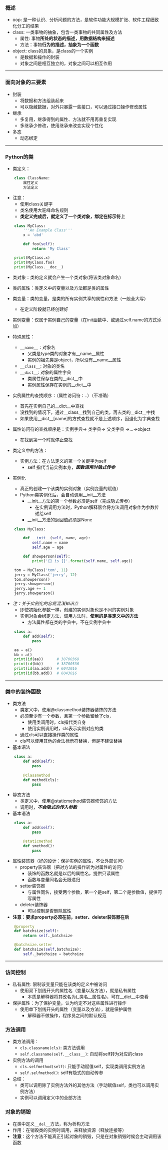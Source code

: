### 概述
- oop: 是一种认识、分析问题的方法，是软件功能大规模扩张、软件工程细致化分工的结果
- class: 一类事物的抽象，包含一类事物的共同属性及方法
    - 属性: 事物**所处的状态的描述，用数据结构来描述**
    - 方法：事物**行为的描述，抽象为一个函数**
- object: class的具象，是class的一个实例
    - 是数据和操作的封装
    - 对象之间是相互独立的，对象之间可以相互作用

***
### 面向对象的三要素
- 封装
    - 将数据和方法组装起来
    - 可以隐藏数据，对外只暴露一些接口，可以通过接口操作修改属性
- 继承
    - 多复用，继承得到的属性、方法就不用再重复实现
    - 多继承少修改，使用继承来改变实现个性化
- 多态
    - 动态绑定

***
### Python的类
- 类定义：
```Python
    class ClassName:
        属性定义
        方法定义
```
- 注意：
    - 使用class关键字
    - 类名使用大驼峰命名规则
    - **类定义完成后，就定义了一个类对象，绑定在标示符上**
```Python
    class MyClass:
        '''An Example Class'''
        x = 'abd'

        def foo(self):
            return 'My Class'

    print(MyClass.x)
    print(MyClass.foo)
    print(MyClass.__doc__)
```

- 类对象：类的定义就会产生一个类对象(将该类对象命名)
- 类的属性：类定义中的变量以及方法都是类的属性
- 类变量：类的变量，是类的所有实例共享的属性和方法（一般全大写）
    - 在定义阶段就已经创建好
- 实例变量：仅属于实例自己的变量（在init函数中、或通过self.name的方式添加）
- 特殊属性：
    - `__name__`：对象名
        - 父类是type类的对象才有__name__属性
        - 实例的祖先类是object，所以没有__name__属性
    - `__class__`: 对象的类名
    - `__dict__`: 对象的属性字典
        - 类属性保存在类的__dict__中
        - 实例属性保存在实例的__dict__中
- 实例属性的查找顺序：（属性访问符：`.`）（不准确）
    - 首先在实例自己的__dict__中查找
    - 没找到的情况下，通过__class__找到自己的类，再去类的__dict__中找
    - 如果使用__dict__[name]的方式查找就不是上述顺序，因退化为字典查找
- 属性访问符的查找顺序是：实例字典-> 类字典-> 父类字典 ->...->object
    - 在找到第一个时就停止查找

- 类定义中的方法：
    - 实例方法：在方法定义的第一个关键字为self
        - self 指代当前实例本身，***函数调用时隐式传参***

- 实例化
    - 真正的创建一个该类的实例对象（实例变量的赋值）
    - Python类实例化后，会自动调用__init__方法
        - __init__方法的第一个参数必须是self（完成隐式传参）
            - 在实例调用方法时，Python解释器会将方法调用对象作为参数传递给self
        - __init__方法的返回值必须是None
```Python
    class MyClass:

        def __init__(self, name, age):
            self.name = name
            self.age = age

        def showperson(self):
            print('{} is {}'.format(self.name, self.age))

    tom = MyClass('tom', 11)
    jerry = MyClass('jerry', 12)
    tom.showperson()
    jerry.showperson()
    jerry.age += 1
    jerry.showperson()
```
- *注：关于实例化的容易混淆知识点*
    - 即使初始化参数一样，创建的实例对象也是不同的实例对象
    - 实例对象会绑定方法，调用方法时，**使用的是类定义中的方法**
        - 方法属性都在类的字典中，不在实例字典中
```Python
    class a:
        def add(self):
            pass

    aa = a()
    bb = a()
    print(id(aa))      # 38700368
    print(id(bb))      # 38700536
    print(id(aa.add))  # 6043016
    print(id(bb.add))  # 6043016
```

***
### 类中的装饰函数
- 类方法
    - 类定义中，使用@classmethod装饰器装饰的方法
    - 必须至少有一个参数，且第一个参数留给了cls，
        - 使用类调用时，cls指代类自身
        - 使用实例调用时，cls表示实例对应的类
    - 通过cls可以直接操作类的属性
    - cls可以使用其他的合法标示符替换，但是不建议替换
- 基本语法
```python
    class a:
        def add(self):
            pass
        
        @classmethod
        def method(cls):
            pass
```

- 静态方法
    - 类定义中，使用@staticmethod装饰器修饰的方法
    - 调用时，***不会隐式的传入参数***
- 基本语法
```Python
    class a:
        def add(self):
            pass

        @staticmethod
        def smethod():
            pass
```

- 属性装饰器（好的设计：保护实例的属性，不让外部访问）
    - property装饰器（把对方法的操作转为对属性的访问）
        - 装饰的函数名就是以后的属性名，提供只读属性
        - 函数与变量同名会无限递归
    - setter装饰器
        - 与属性同名，接受两个参数，第一个是self，第二个是参数值，提供可写属性
    - deleter装饰器
        - 可以控制是否删除属性
- **注意：要求property必须在前，setter、deleter装饰器在后**   
```python
	@property
	def batchsize(self):
		return self._batchsize

	@batchsize.setter
	def batchsize(self,batchsize):
		self._batchsize = batchsize
```

***
### 访问控制
- 私有属性: 限制该变量只能在该类的定义中被访问
    - 使用双下划线开头的属性名（变量以及方法），就是私有属性
        - 本质是解释器将其改名为(_类名__属性名)，可在__dict__中查看        
- 保护属性：为了保护变量，认为约定不对这些属性进行操作
    - 使用单下划线开头的属性（变量以及方法），就是保护属性
        - 解释器不做操作，程序员之间的默认规范

### 方法调用
- 类方法调用：
    - `cls.classname(cls)`: 类方法调用
    - `self.classname(self.__class__)`: 自动将self转为对应的class
- 实例方法的调用
    - `cls.selfmethod(self)`: 只能手动赋值self，实现类调用实例方法
    - `self.selfmethod()`: self有隐式的自动传参
- 总结：
    - 类可以调用除了实例方法外的其他方法（手动赋值self，类也可以调用实例方法）
    - 实例可以调用定义中的全部方法

### 对象的销毁
- 在类中定义`__del__`方法，称为析构方法
- 作用：在销毁类的实例时调用，来释放资源（释放连接等）
- **注意**：这个方法不能真正引起对象的销毁，只是在对象销毁时候会主动调用该函数